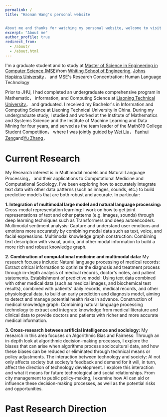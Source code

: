 ```yaml
---
permalink: /
title: "Haonan Wang's personal website


About me and thanks for watching my personal website, welcome to visit!"
excerpt: "About me"
author_profile: true
redirect_from: 
  - /about/
  - /about.html
---
```


 I'm a graduate student and to study at [Master of Science in Engineering in Computer Science (MSE)](https://www.cs.jhu.edu/academic-programs/graduate-studies/mse-programs/)from [Whiting School of Engineering](https://engineering.jhu.edu/), [Johns Hopkins University](https://www.jhu.edu/)， and MSE's Research Concentration: Human Language Technology
 
 Prior to JHU, I had completed an undergraduate comprehensive program in Mathematic， information, and Computing Science at 
 [Liaoning Technical University](http://lxy.lntu.edu.cn/)， and graduated. I received my Bachelor's in Information and Computing Science at Liaoning Technical University in China. During my undergraduate study, I studied and worked at the Institute of Mathematics and Systems Science and the Institute of Machine Learning and Data Mining for four years, and served as the team leader of the Math819 College Student Competition， where I was jointly guided by [Wei Liu](http://lxy.lntu.edu.cn/info/1068/2235.htm)， [Fanhui Zeng](http://lxy.lntu.edu.cn/info/1068/2232.htm)and[Yu Zhang](http://lxy.lntu.edu.cn/info/1068/2242.htm)，



Current Research
======
My Research interest is in Multimodal models and Natural Language Processing， and their applications to Computational Medicine and Computational Sociology. I've been exploring how to accurately integrate text data with other data patterns (such as images, sounds, etc.) to build predictive models that are both robust and accurate.
In particular:

**1. Integration of multimodal large model and natural language processing:**
Cross-modal representation learning: I work on how to get joint representations of text and other patterns (e.g. images, sounds) through deep learning techniques such as Transformers and deep autoencoders. Multimodal sentiment analysis: Capture and understand user emotions and emotions more accurately by combining modal data such as text, voice, and facial expressions. Multimodal knowledge graph construction: Combining text description with visual, audio, and other modal information to build a more rich and robust knowledge graph.

**2. Combination of computational medicine and multimodal data:**
 My research focuses include: Natural language processing of medical records: Extract critical information to optimize the diagnosis and treatment process through in-depth analysis of medical records, doctor's notes, and patient statements. Establishment of predictive model: Using text data combined with other medical data (such as medical images, and biochemical test results), combined with patients' daily records, medical records, and other physiological data, to build an early prediction and diagnosis model, aiming to detect and manage potential health risks in advance.
Construction of medical knowledge graph: Combining natural language processing technology to extract and integrate knowledge from medical literature and clinical data to provide doctors and patients with richer and more accurate medical information.

**3. Cross-research between artificial intelligence and sociology:**
 My research in this area focuses on Algorithmic Bias and Fairness: Through an in-depth look at algorithmic decision-making processes, I explore the biases that can arise when algorithms process sociocultural data, and how these biases can be reduced or eliminated through technical means or policy adjustments. The interaction between technology and society: AI not only affects society but society's feedback and demand for it will, in turn, affect the direction of technology development. I explore this interaction and what it means for future technological and social relationships. From city management to public policy-making, I examine how AI can aid or influence these decision-making processes, as well as the potential risks and opportunities.

Past Research Direction
======

